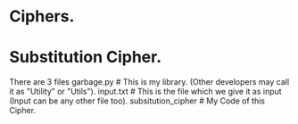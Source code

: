 # Ciphers.
# Substitution Cipher.

There are 3 files
	garbage.py	# This is my library. (Other developers may call it as "Utility" or "Utils"). 
	input.txt	# This is the file which we give it as input (Input can be any other file too).
	subsitution_cipher	# My Code of this Cipher.
 
			


